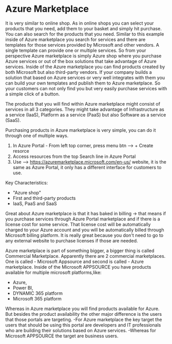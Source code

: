 # Azure Marketplace

It is very similar to online shop. As in online shops you can select your products that you need, add them to your basket and simply hit purchase. You can also search for the products that you need.
Similar to this example inside of Azure marketplace you search for services and there are templates for those services provided by Microsoft and other vendors. A single template can provide one or multiple services.
So from your perspective Azure marketplace is simply Azure shop where you purchase Azure services or out of the box solutions that take advantage of Azure services. Inside of the Azure marketplace you can find products created by both Microsoft but also third-party vendors. If your company builds a solution that based on Azure services or very well integrates with them you can build your own templates and publish them to Azure marketplace. So your customers can not only find you but very easily purchase services with a simple click of a button.

The products that you will find within Azure marketplace might consist of services in all 3 categories. They might take advantage of Infrastructure as a service (IaaS), Platform as a service (PaaS) but also Software as a service (SaaS).

Purchasing products in Azure marketplace is very simple, you can do it through one of multiple ways.

1. In Azure Portal - From left top corner, press menu btn --> + Create resorce
2. Access resources from the top Search line in Azure Portal
3. Use --> https://azuremarketplace.microsoft.com/en-us/ website, it is the same as Azure Portal, it only has a different interface for customers to use.

Key Characteristics:

- "Azure shop"
- First and third-party products
- IaaS, PaaS and SaaS

Great about Azure marketplace is that it has baked in billing -> that means if you purchase services through Azure Portal marketplace and if there is a license cost for some service. That license cost will be automatically charged to your Azure account and you will be automatically billed through Microsoft billing platform. It is really great because you don't need to go to any external website to purchase licenses if those are needed.

Azure marketplace is part of something bigger, a bigger thing is called Commercial Marketplace. Apparently there are 2 commercial marketplaces. One is called - Microsoft Appsource and second is called - Azure marketplace.
Inside of the Microsoft APPSOURCE you have products available for multiple microsoft platforms,like:

- Azure,
- Power BI,
- DYNAMIC 365 platform
- Microsoft 365 platform

Whereas in Azure marketplace you will find products available for Azure. But besides the product availability the other major difference is the users that those portals are targeting.
-For Azure marketplace the key target the users that should be using this portal are developers and IT professionals who are building their solutions based on Azure services.
-Whereas for Microsoft APPSOURCE the target are business users.
